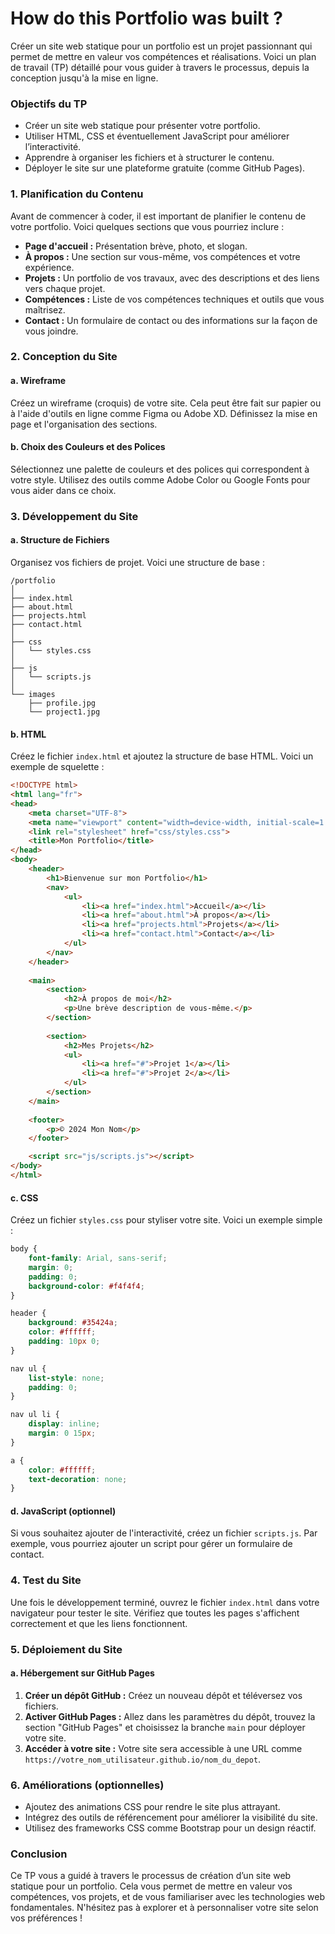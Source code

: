 # How do this Portfolio was built ?

Créer un site web statique pour un portfolio est un projet passionnant qui permet de mettre en valeur vos compétences et réalisations. Voici un plan de travail (TP) détaillé pour vous guider à travers le processus, depuis la conception jusqu'à la mise en ligne.

### Objectifs du TP
- Créer un site web statique pour présenter votre portfolio.
- Utiliser HTML, CSS et éventuellement JavaScript pour améliorer l’interactivité.
- Apprendre à organiser les fichiers et à structurer le contenu.
- Déployer le site sur une plateforme gratuite (comme GitHub Pages).

### 1. **Planification du Contenu**

Avant de commencer à coder, il est important de planifier le contenu de votre portfolio. Voici quelques sections que vous pourriez inclure :

- **Page d'accueil :** Présentation brève, photo, et slogan.
- **À propos :** Une section sur vous-même, vos compétences et votre expérience.
- **Projets :** Un portfolio de vos travaux, avec des descriptions et des liens vers chaque projet.
- **Compétences :** Liste de vos compétences techniques et outils que vous maîtrisez.
- **Contact :** Un formulaire de contact ou des informations sur la façon de vous joindre.

### 2. **Conception du Site**

#### a. **Wireframe**
Créez un wireframe (croquis) de votre site. Cela peut être fait sur papier ou à l'aide d'outils en ligne comme Figma ou Adobe XD. Définissez la mise en page et l'organisation des sections.

#### b. **Choix des Couleurs et des Polices**
Sélectionnez une palette de couleurs et des polices qui correspondent à votre style. Utilisez des outils comme Adobe Color ou Google Fonts pour vous aider dans ce choix.

### 3. **Développement du Site**

#### a. **Structure de Fichiers**
Organisez vos fichiers de projet. Voici une structure de base :

```
/portfolio
│
├── index.html
├── about.html
├── projects.html
├── contact.html
│
├── css
│   └── styles.css
│
├── js
│   └── scripts.js
│
└── images
    ├── profile.jpg
    └── project1.jpg
```

#### b. **HTML**
Créez le fichier `index.html` et ajoutez la structure de base HTML. Voici un exemple de squelette :

```html
<!DOCTYPE html>
<html lang="fr">
<head>
    <meta charset="UTF-8">
    <meta name="viewport" content="width=device-width, initial-scale=1.0">
    <link rel="stylesheet" href="css/styles.css">
    <title>Mon Portfolio</title>
</head>
<body>
    <header>
        <h1>Bienvenue sur mon Portfolio</h1>
        <nav>
            <ul>
                <li><a href="index.html">Accueil</a></li>
                <li><a href="about.html">À propos</a></li>
                <li><a href="projects.html">Projets</a></li>
                <li><a href="contact.html">Contact</a></li>
            </ul>
        </nav>
    </header>
    
    <main>
        <section>
            <h2>À propos de moi</h2>
            <p>Une brève description de vous-même.</p>
        </section>
        
        <section>
            <h2>Mes Projets</h2>
            <ul>
                <li><a href="#">Projet 1</a></li>
                <li><a href="#">Projet 2</a></li>
            </ul>
        </section>
    </main>
    
    <footer>
        <p>© 2024 Mon Nom</p>
    </footer>

    <script src="js/scripts.js"></script>
</body>
</html>
```

#### c. **CSS**
Créez un fichier `styles.css` pour styliser votre site. Voici un exemple simple :

```css
body {
    font-family: Arial, sans-serif;
    margin: 0;
    padding: 0;
    background-color: #f4f4f4;
}

header {
    background: #35424a;
    color: #ffffff;
    padding: 10px 0;
}

nav ul {
    list-style: none;
    padding: 0;
}

nav ul li {
    display: inline;
    margin: 0 15px;
}

a {
    color: #ffffff;
    text-decoration: none;
}
```

#### d. **JavaScript (optionnel)**
Si vous souhaitez ajouter de l'interactivité, créez un fichier `scripts.js`. Par exemple, vous pourriez ajouter un script pour gérer un formulaire de contact.

### 4. **Test du Site**

Une fois le développement terminé, ouvrez le fichier `index.html` dans votre navigateur pour tester le site. Vérifiez que toutes les pages s'affichent correctement et que les liens fonctionnent.

### 5. **Déploiement du Site**

#### a. **Hébergement sur GitHub Pages**
1. **Créer un dépôt GitHub :** Créez un nouveau dépôt et téléversez vos fichiers.
2. **Activer GitHub Pages :** Allez dans les paramètres du dépôt, trouvez la section "GitHub Pages" et choisissez la branche `main` pour déployer votre site.
3. **Accéder à votre site :** Votre site sera accessible à une URL comme `https://votre_nom_utilisateur.github.io/nom_du_depot`.

### 6. **Améliorations (optionnelles)**

- Ajoutez des animations CSS pour rendre le site plus attrayant.
- Intégrez des outils de référencement pour améliorer la visibilité du site.
- Utilisez des frameworks CSS comme Bootstrap pour un design réactif.

### Conclusion

Ce TP vous a guidé à travers le processus de création d’un site web statique pour un portfolio. Cela vous permet de mettre en valeur vos compétences, vos projets, et de vous familiariser avec les technologies web fondamentales. N'hésitez pas à explorer et à personnaliser votre site selon vos préférences !
